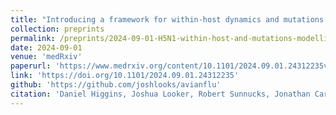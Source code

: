```yaml
---
title: "Introducing a framework for within-host dynamics and mutations modelling of H5N1 influenza infection in humans"
collection: preprints
permalink: /preprints/2024-09-01-H5N1-within-host-and-mutations-modelling
date: 2024-09-01
venue: 'medRxiv'
paperurl: 'https://www.medrxiv.org/content/10.1101/2024.09.01.24312235v2.full.pdf'
link: 'https://doi.org/10.1101/2024.09.01.24312235'
github: 'https://github.com/joshlooks/avianflu'
citation: 'Daniel Higgins, Joshua Looker, Robert Sunnucks, Jonathan Carruthers, Thomas Finnie, Matt J Keeling, <b>Edward M Hill</b>. (2024). &quot;Introducing a framework for within-host dynamics and mutations modelling of H5N1 influenza infection in humans.&quot; <i>medRxiv</i>. doi:10.1101/2024.09.01.24312235.'
---
```

